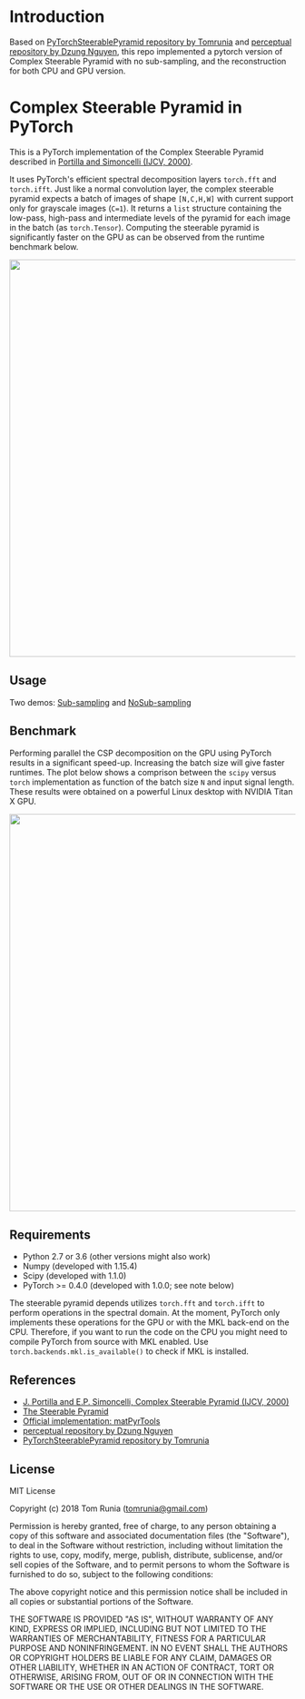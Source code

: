 # Introduction

Based on [PyTorchSteerablePyramid repository by Tomrunia](https://github.com/tomrunia/PyTorchSteerablePyramid) and [perceptual repository by Dzung Nguyen](https://github.com/andreydung/Steerable-filter), this repo implemented a pytorch version of Complex Steerable Pyramid with no sub-sampling, and the reconstruction for both CPU and GPU version. 

# Complex Steerable Pyramid in PyTorch

This is a PyTorch implementation of the Complex Steerable Pyramid described in [Portilla and Simoncelli (IJCV, 2000)](http://www.cns.nyu.edu/~lcv/pubs/makeAbs.php?loc=Portilla99). 

It uses PyTorch's efficient spectral decomposition layers `torch.fft` and `torch.ifft`. Just like a normal convolution layer, the complex steerable pyramid expects a batch of images of shape `[N,C,H,W]` with current support only for grayscale images (`C=1`). It returns a `list` structure containing the low-pass, high-pass and intermediate levels of the pyramid for each image in the batch (as `torch.Tensor`). Computing the steerable pyramid is significantly faster on the GPU as can be observed from the runtime benchmark below. 

<a href="/assets/coeff.png"><img src="/assets/coeff.png" width="700px" ></a>

## Usage

Two demos: [Sub-sampling](https://github.com/KaixuanZ/PyTorchSteerablePyramid/blob/master/tests/test_SCF.py) and [NoSub-sampling](https://github.com/KaixuanZ/PyTorchSteerablePyramid/blob/master/tests/test_SCFNoSub.py)

## Benchmark

Performing parallel the CSP decomposition on the GPU using PyTorch results in a significant speed-up. Increasing the batch size will give faster runtimes. The plot below shows a comprison between the `scipy` versus `torch` implementation as function of the batch size `N` and input signal length. These results were obtained on a powerful Linux desktop with NVIDIA Titan X GPU.

<a href="/assets/runtime_benchmark.pdf"><img src="/assets/runtime_benchmark.png" width="700px" ></a>

## Requirements

- Python 2.7 or 3.6 (other versions might also work)
- Numpy (developed with 1.15.4)
- Scipy (developed with 1.1.0)
- PyTorch >= 0.4.0 (developed with 1.0.0; see note below)

The steerable pyramid depends utilizes `torch.fft` and `torch.ifft` to perform operations in the spectral domain. At the moment, PyTorch only implements these operations for the GPU or with the MKL back-end on the CPU. Therefore, if you want to run the code on the CPU you might need to compile PyTorch from source with MKL enabled. Use `torch.backends.mkl.is_available()` to check if MKL is installed.

## References

- [J. Portilla and E.P. Simoncelli, Complex Steerable Pyramid (IJCV, 2000)](http://www.cns.nyu.edu/pub/eero/portilla99-reprint.pdf)
- [The Steerable Pyramid](http://www.cns.nyu.edu/~eero/steerpyr/)
- [Official implementation: matPyrTools](http://www.cns.nyu.edu/~lcv/software.php)
- [perceptual repository by Dzung Nguyen](https://github.com/andreydung/Steerable-filter)
- [PyTorchSteerablePyramid repository by Tomrunia](https://github.com/tomrunia/PyTorchSteerablePyramid)

## License

MIT License

Copyright (c) 2018 Tom Runia (tomrunia@gmail.com)

Permission is hereby granted, free of charge, to any person obtaining a copy
of this software and associated documentation files (the "Software"), to deal
in the Software without restriction, including without limitation the rights
to use, copy, modify, merge, publish, distribute, sublicense, and/or sell
copies of the Software, and to permit persons to whom the Software is
furnished to do so, subject to the following conditions:

The above copyright notice and this permission notice shall be included in all
copies or substantial portions of the Software.

THE SOFTWARE IS PROVIDED "AS IS", WITHOUT WARRANTY OF ANY KIND, EXPRESS OR
IMPLIED, INCLUDING BUT NOT LIMITED TO THE WARRANTIES OF MERCHANTABILITY,
FITNESS FOR A PARTICULAR PURPOSE AND NONINFRINGEMENT. IN NO EVENT SHALL THE
AUTHORS OR COPYRIGHT HOLDERS BE LIABLE FOR ANY CLAIM, DAMAGES OR OTHER
LIABILITY, WHETHER IN AN ACTION OF CONTRACT, TORT OR OTHERWISE, ARISING FROM,
OUT OF OR IN CONNECTION WITH THE SOFTWARE OR THE USE OR OTHER DEALINGS IN THE
SOFTWARE.
